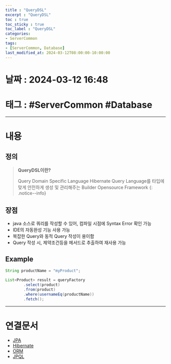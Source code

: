 ```yaml
---
title : "QueryDSL"
excerpt : "QueryDSL"
toc : true
toc_sticky : true
toc_label : "QueryDSL"
categories:
- ServerCommon
tags:
- [ServerCommon, Database]
last_modified_at: 2024-03-12T08:00:00-10:00:00
---
```


# 날짜 : 2024-03-12 16:48

# 태그 : #ServerCommon #Database
---

# 내용

## 정의
> **QueryDSL이란?**
>
> Query Domain Specific Language
> Hibernate Query Language를 타입에 맞게 안전하게 생성 및 관리해주는 Builder Opensource Framework
{: .notice--info}

## 장점
- java 소스로 쿼리를 작성할 수 있어, 컴파일 시점에 Syntax Error 확인 가능
- IDE의 자동완성 기능 사용 가능
- 복잡한 Query와 동적 Query 작성이 용이함
- Query 작성 시, 제약조건등을 메서드로 추출하여 재사용 가능

## Example

```java
String productName = "myProduct";

List<Product> result = queryFactory
        .select(product)
        .from(product)
        .where(usernameEq(productName))
        .fetch();
```

---

# 연결문서
- [JPA](../../servercommon/servercommon-JPA)
- [Hibernate](../../servercommon/servercommon-Hibernate)
- [ORM](../../servercommon/servercommon-ORM)
- [JPQL](../../servercommon/servercommon-JPQL)